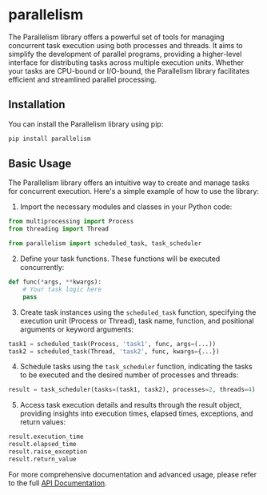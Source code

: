 # parallelism

The Parallelism library offers a powerful set of tools for managing concurrent task execution using both processes and threads.
It aims to simplify the development of parallel programs, providing a higher-level interface for distributing tasks across multiple execution units.
Whether your tasks are CPU-bound or I/O-bound, the Parallelism library facilitates efficient and streamlined parallel processing.

## Installation

You can install the Parallelism library using pip:

```bash
pip install parallelism
```

## Basic Usage

The Parallelism library offers an intuitive way to create and manage tasks for concurrent execution.
Here's a simple example of how to use the library:

1. Import the necessary modules and classes in your Python code:

  ```python
  from multiprocessing import Process
  from threading import Thread
  
  from parallelism import scheduled_task, task_scheduler
  ```

2. Define your task functions. These functions will be executed concurrently:

```python
def func(*args, **kwargs):
    # Your task logic here
    pass
```

3. Create task instances using the `scheduled_task` function, specifying the execution unit (Process or Thread), task name, function, and positional arguments or keyword arguments:

```python
task1 = scheduled_task(Process, 'task1', func, args=(...))
task2 = scheduled_task(Thread, 'task2', func, kwargs={...})
```

4. Schedule tasks using the `task_scheduler` function, indicating the tasks to be executed and the desired number of processes and threads:

```python
result = task_scheduler(tasks=(task1, task2), processes=2, threads=4)
```

5. Access task execution details and results through the result object, providing insights into execution times, elapsed times, exceptions, and return values:

```python
result.execution_time
result.elapsed_time
result.raise_exception
result.return_value
```

For more comprehensive documentation and advanced usage, please refer to the full [API Documentation](https://parallelism.readthedocs.io/en/latest/index.html).
